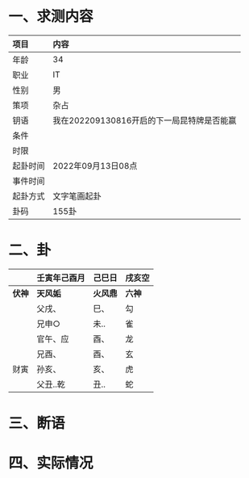 # 一、求测内容
|项目|内容|
|:-|:-|
|年龄|34|
|职业|IT|
|性别|男|
|策项|杂占|
|钥语|我在202209130816开启的下一局昆特牌是否能赢|
|条件||
|时限||
|起卦时间|2022年09月13日08点|
|事件时间||
|起卦方式|文字笔画起卦|
|卦码|155卦|

# 二、卦
||壬寅年己酉月|己巳日|戌亥空|
|:-|:-|:-|:-|
|**伏神**|**天风姤**|**火风鼎**|**六神**|
||父戌、|巳、|勾|
||兄申○|未..|雀|
||官午、应|酉、|龙|
||兄酉、|酉、|玄|
|财寅|孙亥、|亥、|虎|
||父丑..乾|丑..|蛇|


# 三、断语

# 四、实际情况